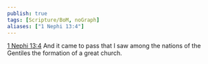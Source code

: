 ```yaml
---
publish: true
tags: [Scripture/BoM, noGraph]
aliases: ["1 Nephi 13:4"]
---
```

[1 Nephi 13:4](https://churchofjesuschrist.org/study/scriptures/bofm/1-ne/13?lang=eng&id=p4#p4) And it came to pass that I saw among the nations of the Gentiles the formation of a great church.
